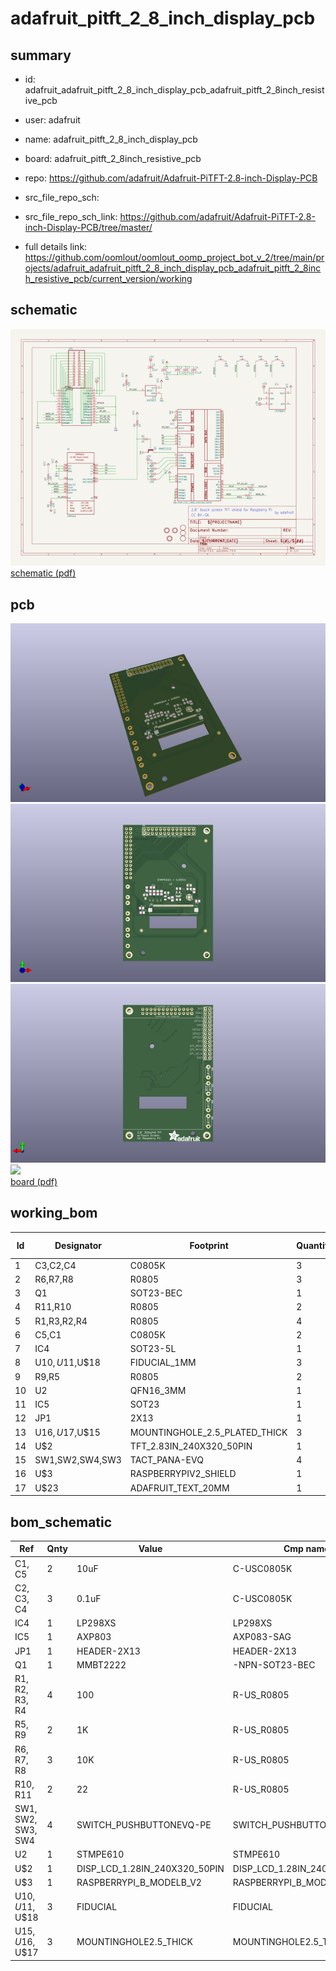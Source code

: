 # adafruit_pitft_2_8_inch_display_pcb
 
## summary 
* id: adafruit_adafruit_pitft_2_8_inch_display_pcb_adafruit_pitft_2_8inch_resistive_pcb
* user: adafruit
* name: adafruit_pitft_2_8_inch_display_pcb
* board: adafruit_pitft_2_8inch_resistive_pcb
* repo: https://github.com/adafruit/Adafruit-PiTFT-2.8-inch-Display-PCB



* src_file_repo_sch: 
* src_file_repo_sch_link: https://github.com/adafruit/Adafruit-PiTFT-2.8-inch-Display-PCB/tree/master/
* full details link: https://github.com/oomlout/oomlout_oomp_project_bot_v_2/tree/main/projects/adafruit_adafruit_pitft_2_8_inch_display_pcb_adafruit_pitft_2_8inch_resistive_pcb/current_version/working  

## schematic  
![](working_schematic_600.png)  
[schematic (pdf)](working_schematic.pdf) 






















## pcb  
![](working_3d_600.png) 
![](working_3d_front_600.png)  
![](working_3d_back_600.png)  
![](working_600.png)  
[board (pdf)](working.pdf)  

## working_bom
| Id | Designator | Footprint | Quantity | Designation | Supplier and ref |  | None | 
| --- | --- | --- | --- | --- | --- | --- | --- | 
| 1 | C3,C2,C4 | C0805K | 3 | 0.1uF |  |  | [''] | 
| 2 | R6,R7,R8 | R0805 | 3 | 10K |  |  | [''] | 
| 3 | Q1 | SOT23-BEC | 1 | MMBT2222 |  |  | [''] | 
| 4 | R11,R10 | R0805 | 2 | 22 |  |  | [''] | 
| 5 | R1,R3,R2,R4 | R0805 | 4 | 100 |  |  | [''] | 
| 6 | C5,C1 | C0805K | 2 | 10uF |  |  | [''] | 
| 7 | IC4 | SOT23-5L | 1 | MIC5225-3.3 |  |  | [''] | 
| 8 | U$10,U$11,U$18 | FIDUCIAL_1MM | 3 | FIDUCIAL |  |  | [''] | 
| 9 | R9,R5 | R0805 | 2 | 1K |  |  | [''] | 
| 10 | U2 | QFN16_3MM | 1 | STMPE610 |  |  | [''] | 
| 11 | IC5 | SOT23 | 1 | AXP803 |  |  | [''] | 
| 12 | JP1 | 2X13 | 1 |  |  |  | [''] | 
| 13 | U$16,U$17,U$15 | MOUNTINGHOLE_2.5_PLATED_THICK | 3 | MOUNTINGHOLE2.5_THICK |  |  | [''] | 
| 14 | U$2 | TFT_2.83IN_240X320_50PIN | 1 | DISP_LCD_1.28IN_240X320_50PIN |  |  | [''] | 
| 15 | SW1,SW2,SW4,SW3 | TACT_PANA-EVQ | 4 |  |  |  | [''] | 
| 16 | U$3 | RASPBERRYPIV2_SHIELD | 1 | RASPBERRYPI_B_MODELB_V2 |  |  | [''] | 
| 17 | U$23 | ADAFRUIT_TEXT_20MM | 1 |  |  |  | [''] | 


## bom_schematic
| Ref | Qnty | Value | Cmp name | Footprint | Description | Vendor | DNP | 
| --- | --- | --- | --- | --- | --- | --- | --- | 
| C1, C5 | 2 | 10uF | C-USC0805K | working:C0805K |  |  |  | 
| C2, C3, C4 | 3 | 0.1uF | C-USC0805K | working:C0805K |  |  |  | 
| IC4 | 1 | LP298XS | LP298XS | working:SOT23-5L |  |  |  | 
| IC5 | 1 | AXP803 | AXP083-SAG | working:SOT23 |  |  |  | 
| JP1 | 1 | HEADER-2X13 | HEADER-2X13 | working:2X13 |  |  |  | 
| Q1 | 1 | MMBT2222 | -NPN-SOT23-BEC | working:SOT23-BEC |  |  |  | 
| R1, R2, R3, R4 | 4 | 100 | R-US_R0805 | working:R0805 |  |  |  | 
| R5, R9 | 2 | 1K | R-US_R0805 | working:R0805 |  |  |  | 
| R6, R7, R8 | 3 | 10K | R-US_R0805 | working:R0805 |  |  |  | 
| R10, R11 | 2 | 22 | R-US_R0805 | working:R0805 |  |  |  | 
| SW1, SW2, SW3, SW4 | 4 | SWITCH_PUSHBUTTONEVQ-PE | SWITCH_PUSHBUTTONEVQ-PE | working:TACT_PANA-EVQ |  |  |  | 
| U2 | 1 | STMPE610 | STMPE610 | working:QFN16_3MM |  |  |  | 
| U$2 | 1 | DISP_LCD_1.28IN_240X320_50PIN | DISP_LCD_1.28IN_240X320_50PIN | working:TFT_2.83IN_240X320_50PIN |  |  |  | 
| U$3 | 1 | RASPBERRYPI_B_MODELB_V2 | RASPBERRYPI_B_MODELB_V2 | working:RASPBERRYPIV2_SHIELD |  |  |  | 
| U$10, U$11, U$18 | 3 | FIDUCIAL | FIDUCIAL | working:FIDUCIAL_1MM |  |  |  | 
| U$15, U$16, U$17 | 3 | MOUNTINGHOLE2.5_THICK | MOUNTINGHOLE2.5_THICK | working:MOUNTINGHOLE_2.5_PLATED_THICK |  |  |  | 



